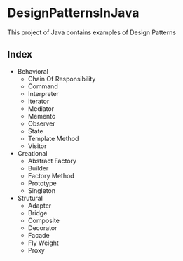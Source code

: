 # DesignPatternsInJava
This project of Java contains examples of Design Patterns

## Index
* Behavioral
  * Chain Of Responsibility
  * Command
  * Interpreter
  * Iterator
  * Mediator
  * Memento
  * Observer
  * State
  * Template Method
  * Visitor
* Creational
  * Abstract Factory
  * Builder
  * Factory Method
  * Prototype
  * Singleton
* Strutural
  * Adapter
  * Bridge
  * Composite
  * Decorator
  * Facade
  * Fly Weight
  * Proxy
